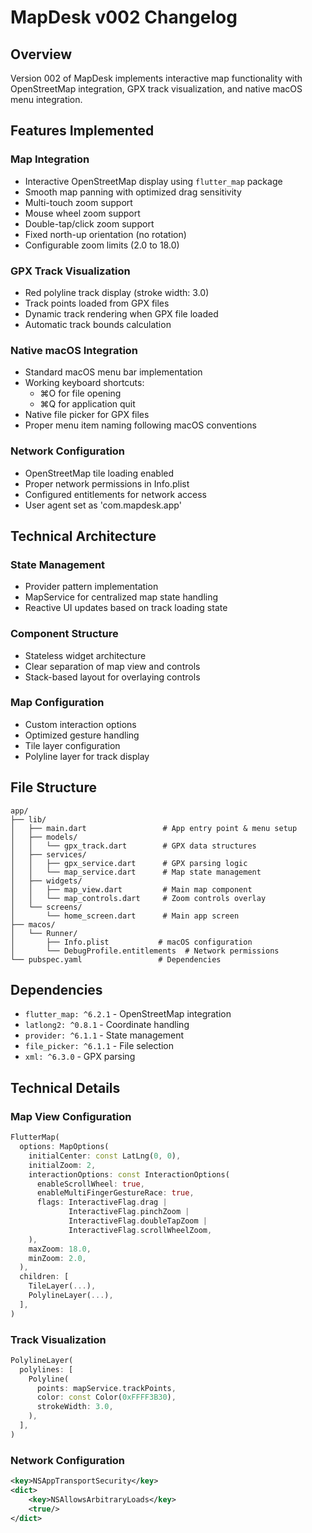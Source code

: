 # MapDesk v002 Changelog

## Overview
Version 002 of MapDesk implements interactive map functionality with OpenStreetMap integration, GPX track visualization, and native macOS menu integration.

## Features Implemented

### Map Integration
- Interactive OpenStreetMap display using `flutter_map` package
- Smooth map panning with optimized drag sensitivity
- Multi-touch zoom support
- Mouse wheel zoom support
- Double-tap/click zoom support
- Fixed north-up orientation (no rotation)
- Configurable zoom limits (2.0 to 18.0)

### GPX Track Visualization
- Red polyline track display (stroke width: 3.0)
- Track points loaded from GPX files
- Dynamic track rendering when GPX file loaded
- Automatic track bounds calculation

### Native macOS Integration
- Standard macOS menu bar implementation
- Working keyboard shortcuts:
  - ⌘O for file opening
  - ⌘Q for application quit
- Native file picker for GPX files
- Proper menu item naming following macOS conventions

### Network Configuration
- OpenStreetMap tile loading enabled
- Proper network permissions in Info.plist
- Configured entitlements for network access
- User agent set as 'com.mapdesk.app'

## Technical Architecture

### State Management
- Provider pattern implementation
- MapService for centralized map state handling
- Reactive UI updates based on track loading state

### Component Structure
- Stateless widget architecture
- Clear separation of map view and controls
- Stack-based layout for overlaying controls

### Map Configuration
- Custom interaction options
- Optimized gesture handling
- Tile layer configuration
- Polyline layer for track display

## File Structure

```
app/
├── lib/
│   ├── main.dart                 # App entry point & menu setup
│   ├── models/
│   │   └── gpx_track.dart        # GPX data structures
│   ├── services/
│   │   ├── gpx_service.dart      # GPX parsing logic
│   │   └── map_service.dart      # Map state management
│   ├── widgets/
│   │   ├── map_view.dart         # Main map component
│   │   └── map_controls.dart     # Zoom controls overlay
│   └── screens/
│       └── home_screen.dart      # Main app screen
├── macos/
│   └── Runner/
│       ├── Info.plist           # macOS configuration
│       └── DebugProfile.entitlements  # Network permissions
└── pubspec.yaml                 # Dependencies
```

## Dependencies
- `flutter_map: ^6.2.1` - OpenStreetMap integration
- `latlong2: ^0.8.1` - Coordinate handling
- `provider: ^6.1.1` - State management
- `file_picker: ^6.1.1` - File selection
- `xml: ^6.3.0` - GPX parsing

## Technical Details

### Map View Configuration
```dart
FlutterMap(
  options: MapOptions(
    initialCenter: const LatLng(0, 0),
    initialZoom: 2,
    interactionOptions: const InteractionOptions(
      enableScrollWheel: true,
      enableMultiFingerGestureRace: true,
      flags: InteractiveFlag.drag | 
             InteractiveFlag.pinchZoom | 
             InteractiveFlag.doubleTapZoom | 
             InteractiveFlag.scrollWheelZoom,
    ),
    maxZoom: 18.0,
    minZoom: 2.0,
  ),
  children: [
    TileLayer(...),
    PolylineLayer(...),
  ],
)
```

### Track Visualization
```dart
PolylineLayer(
  polylines: [
    Polyline(
      points: mapService.trackPoints,
      color: const Color(0xFFFF3B30),
      strokeWidth: 3.0,
    ),
  ],
)
```

### Network Configuration
```xml
<key>NSAppTransportSecurity</key>
<dict>
    <key>NSAllowsArbitraryLoads</key>
    <true/>
</dict>
``` 